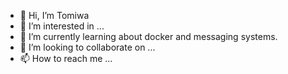 - 👋 Hi, I’m Tomiwa
- 👀 I’m interested in ...
- 🌱 I’m currently learning about docker and messaging systems.
- 💞️ I’m looking to collaborate on ...
- 📫 How to reach me ...

<!---
Tomiwa-Akinyemi/Tomiwa-Akinyemi is a ✨ special ✨ repository because its `README.md` (this file) appears on your GitHub profile.
You can click the Preview link to take a look at your changes.
--->
